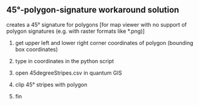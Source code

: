 ## 45°-polygon-signature workaround solution
creates a 45° signature for polygons [for map viewer with no support of polygon signatures (e.g. with raster formats like *.png)]

1. get upper left and lower right corner coordinates of polygon (bounding box coordinates)  

2. type in coordinates in the python script  

3. open 45degreeStripes.csv in quantum GIS  

4. clip 45° stripes with polygon  

5. fin 

